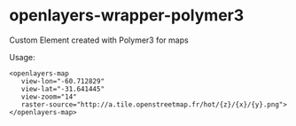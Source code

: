 # openlayers-wrapper-polymer3

Custom Element created with Polymer3 for maps

Usage:
~~~~
<openlayers-map
   view-lon="-60.712829"
   view-lat="-31.641445"
   view-zoom="14"
   raster-source="http://a.tile.openstreetmap.fr/hot/{z}/{x}/{y}.png">
</openlayers-map>
  ~~~~
